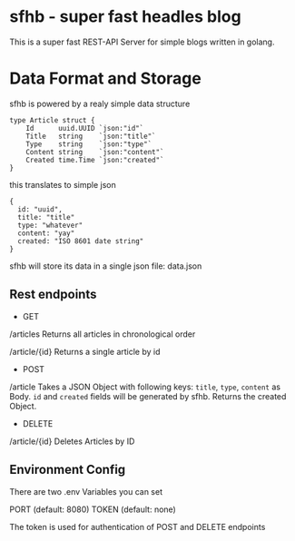 # sfhb - super fast headles blog

This is a super fast REST-API Server for simple blogs written in golang. 

# Data Format and Storage

sfhb is powered by a realy simple data structure
```
type Article struct {
	Id      uuid.UUID `json:"id"`
	Title   string    `json:"title"`
	Type    string    `json:"type"`
	Content string    `json:"content"`
	Created time.Time `json:"created"`
}
```

this translates to simple json

```
{
  id: "uuid",
  title: "title"
  type: "whatever"
  content: "yay"
  created: "ISO 8601 date string"
}
```

sfhb will store its data in a single json file: data.json 


## Rest endpoints

- GET

/articles
Returns all articles in chronological order

/article/{id}
Returns a single article by id

- POST

/article
Takes a JSON Object with following keys: `title`, `type`, `content` as Body. `id` and `created` fields will be generated by sfhb.
Returns the created Object.

- DELETE

/article/{id}
Deletes Articles by ID


## Environment Config

There are two .env Variables you can set

PORT (default: 8080)
TOKEN (default: none)

The token is used for authentication of POST and DELETE endpoints